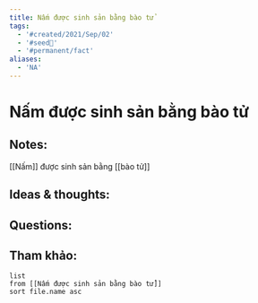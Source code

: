 ```yaml
---
title: Nấm được sinh sản bằng bào tử
tags:
  - '#created/2021/Sep/02'
  - '#seed🥜'
  - '#permanent/fact'
aliases:
  - 'NA'
---
```

# Nấm được sinh sản bằng bào tử

## Notes:
[[Nấm]] được sinh sản bằng [[bào tử]]

## Ideas & thoughts:

## Questions:


## Tham khảo:
```dataview
list
from [[Nấm được sinh sản bằng bào tử]]
sort file.name asc
```